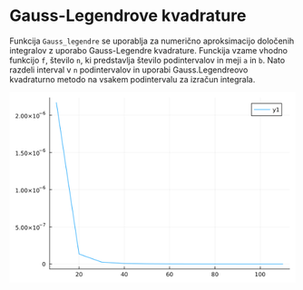 # Gauss-Legendrove kvadrature

Funkcija `Gauss_legendre` se uporablja za numerično aproksimacijo določenih integralov z uporabo Gauss-Legendre kvadrature. Funckija vzame vhodno funkcijo `f`, število `n`, ki predstavlja število podintervalov in meji `a` in `b`. Nato razdeli interval v `n` podintervalov in uporabi Gauss.Legendreovo kvadraturno metodo na vsakem podintervalu za izračun integrala.

![Integracija napake](integracija_napake.png)
